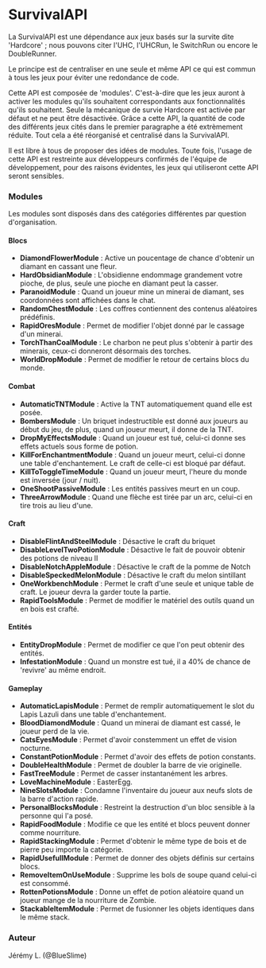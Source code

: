 # SurvivalAPI

La SurvivalAPI est une dépendance aux jeux basés sur la survite dite 'Hardcore' ; nous pouvons citer l'UHC, l'UHCRun, le SwitchRun ou encore le DoubleRunner.

Le principe est de centraliser en une seule et même API ce qui est commun à tous les jeux pour éviter une redondance de code.

Cette API est composée de 'modules'. C'est-à-dire que les jeux auront à activer les modules qu'ils souhaitent correspondants aux fonctionnalités qu'ils souhaitent. Seule la mécanique de survie Hardcore est activée par défaut et ne peut être désactivée. Grâce a cette API, la quantité de code des différents jeux cités dans le premier paragraphe a été extrèmement réduite. Tout cela a été réorganisé et centralisé dans la SurvivalAPI.

Il est libre à tous de proposer des idées de modules. Toute fois, l'usage de cette API est restreinte aux développeurs confirmés de l'équipe de développement, pour des raisons évidentes, les jeux qui utiliseront cette API seront sensibles.


### Modules

Les modules sont disposés dans des catégories différentes par question d'organisation.

#### Blocs

* **DiamondFlowerModule** : Active un poucentage de chance d'obtenir un diamant en cassant une fleur.
* **HardObsidianModule** : L'obsidienne endommage grandement votre pioche, de plus, seule une pioche en diamant peut la casser.
* **ParanoidModule** : Quand un joueur mine un minerai de diamant, ses coordonnées sont affichées dans le chat.
* **RandomChestModule** : Les coffres contiennent des contenus aléatoires prédéfinis.
* **RapidOresModule** : Permet de modifier l'objet donné par le cassage d'un minerai.
* **TorchThanCoalModule** : Le charbon ne peut plus s'obtenir à partir des minerais, ceux-ci donneront désormais des torches.
* **WorldDropModule** : Permet de modifier le retour de certains blocs du monde.

#### Combat

* **AutomaticTNTModule** : Active la TNT automatiquement quand elle est posée.
* **BombersModule** : Un briquet indestructible est donné aux joueurs au début du jeu, de plus, quand un joueur meurt, il donne de la TNT.
* **DropMyEffectsModule** : Quand un joueur est tué, celui-ci donne ses effets actuels sous forme de potion.
* **KillForEnchantmentModule** : Quand un joueur meurt, celui-ci donne une table d'enchantement. Le craft de celle-ci est bloqué par défaut.
* **KillToToggleTimeModule** : Quand un joueur meurt, l'heure du monde est inversée (jour / nuit).
* **OneShootPassiveModule** : Les entités passives meurt en un coup.
* **ThreeArrowModule** : Quand une flèche est tirée par un arc, celui-ci en tire trois au lieu d'une.

#### Craft

* **DisableFlintAndSteelModule** : Désactive le craft du briquet
* **DisableLevelTwoPotionModule** : Désactive le fait de pouvoir obtenir des potions de niveau II
* **DisableNotchAppleModule** : Désactive le craft de la pomme de Notch
* **DisableSpeckedMelonModule** : Désactive le craft du melon sintillant
* **OneWorkbenchModule** : Permet le craft d'une seule et unique table de craft. Le joueur devra la garder toute la partie.
* **RapidToolsModule** : Permet de modifier le matériel des outils quand un en bois est crafté.

#### Entités

* **EntityDropModule** : Permet de modifier ce que l'on peut obtenir des entités.
* **InfestationModule** : Quand un monstre est tué, il a 40% de chance de 'revivre' au même endroit.

#### Gameplay

* **AutomaticLapisModule** : Permet de remplir automatiquement le slot du Lapis Lazuli dans une table d'enchantement.
* **BloodDiamondModule** : Quand un minerai de diamant est cassé, le joueur perd de la vie.
* **CatsEyesModule** : Permet d'avoir constemment un effet de vision nocturne.
* **ConstantPotionModule** : Permet d'avoir des effets de potion constants.
* **DoubleHealthModule** : Permet de doubler la barre de vie originelle.
* **FastTreeModule** : Permet de casser instantanément les arbres.
* **LoveMachineModule** : EasterEgg.
* **NineSlotsModule** : Condamne l'inventaire du joueur aux neufs slots de la barre d'action rapide.
* **PersonalBlocksModule** : Restreint la destruction d'un bloc sensible à la personne qui l'a posé.
* **RapidFoodModule** : Modifie ce que les entité et blocs peuvent donner comme nourriture.
* **RapidStackingModule** : Permet d'obtenir le même type de bois et de pierre peu importe la catégorie.
* **RapidUsefullModule** : Permet de donner des objets définis sur certains blocs.
* **RemoveItemOnUseModule** : Supprime les bols de soupe quand celui-ci est consommé.
* **RottenPotionsModule** : Donne un effet de potion aléatoire quand un joueur mange de la nourriture de Zombie.
* **StackableItemModule** : Permet de fusionner les objets identiques dans le même stack.

### Auteur

Jérémy L. (@BlueSlime)